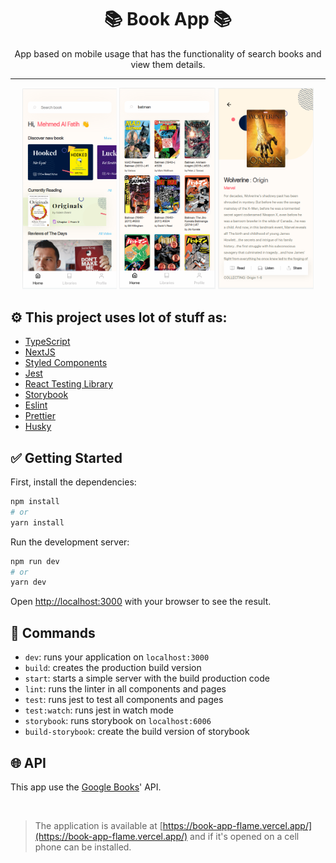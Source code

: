 <h1 align="center">
📚 Book App 📚
</h1>
<div align="center">
App based on mobile usage that has the functionality of search books and view them details.
</div>

---

<div align="center" style={{ display: flex }}>
  <img alt="Home" width=30% title="Home" src="https://raw.githubusercontent.com/LucasSiqz/book-app/master/public/img/home.png"/>
  <img alt="Search" width=30.4% title="Search" src="https://raw.githubusercontent.com/LucasSiqz/book-app/master/public/img/search.png"/>
  <img alt="Details" width=30.4% title="Details" src="https://raw.githubusercontent.com/LucasSiqz/book-app/master/public/img/details.png"/>
</div>

## ⚙️ This project uses lot of stuff as:

- [TypeScript](https://www.typescriptlang.org/)
- [NextJS](https://nextjs.org/)
- [Styled Components](https://styled-components.com/)
- [Jest](https://jestjs.io/)
- [React Testing Library](https://testing-library.com/docs/react-testing-library/intro)
- [Storybook](https://storybook.js.org/)
- [Eslint](https://eslint.org/)
- [Prettier](https://prettier.io/)
- [Husky](https://github.com/typicode/husky)

## ✅ Getting Started
First, install the dependencies:

```bash
npm install
# or
yarn install
```

Run the development server:

```bash
npm run dev
# or
yarn dev
```

Open [http://localhost:3000](http://localhost:3000) with your browser to see the result.

## 📝 Commands 

- `dev`: runs your application on `localhost:3000`
- `build`: creates the production build version
- `start`: starts a simple server with the build production code
- `lint`: runs the linter in all components and pages
- `test`: runs jest to test all components and pages
- `test:watch`: runs jest in watch mode
- `storybook`: runs storybook on `localhost:6006`
- `build-storybook`: create the build version of storybook

## 🌐 API
This app use the [Google Books](https://developers.google.com/books/docs/v1/using)' API.

<br/>

> The application is available at [https://book-app-flame.vercel.app/](https://book-app-flame.vercel.app/) and if it's opened on a cell phone can be installed.

